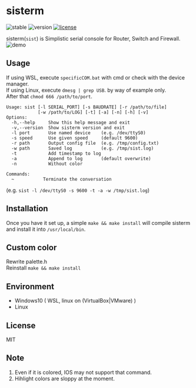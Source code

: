 # sisterm
![stable](https://img.shields.io/badge/build-passing-success.svg)
![version](https://img.shields.io/badge/version-1.2.6-success.svg)
[![license](https://img.shields.io/badge/license-MIT-blue.svg?style=flat)](LICENSE)
  
sisterm(`sist`) is Simplistic serial console for Router, Switch and Firewall.  
![demo](https://user-images.githubusercontent.com/29778890/52197792-2c084d80-28a4-11e9-8674-7e6cc652d955.gif)


## Usage
If using WSL, execute `specificCOM.bat` with cmd or check with the device manager.  
If using Linux, execute `dmesg | grep USB`. by way of example only.  
After that `chmod 666 /path/to/port`.  
```
Usage: sist [-l SERIAL_PORT] [-s BAUDRATE] [-r /path/to/file]
            [-w /path/to/LOG] [-t] [-a] [-n] [-h] [-v]
Options:
  -h,--help     Show this help message and exit
  -v,--version  Show sisterm version and exit
  -l port       Use named device    (e.g. /dev/ttyS0)
  -s speed      Use given speed     (default 9600)
  -r path       Output config file  (e.g. /tmp/config.txt)
  -w path       Saved log           (e.g. /tmp/sist.log)
  -t            Add timestamp to log
  -a            Append to log       (default overwrite)
  -n            Without color

Commands:
  ~           Terminate the conversation
```
(e.g. `sist -l /dev/ttyS0 -s 9600 -t -a -w /tmp/sist.log`)  


## Installation
Once you have it set up, a simple `make && make install` will compile sisterm and install it into `/usr/local/bin`.  


## Custom color
Rewrite palette.h  
Reinstall `make && make install`


## Environment
* Windows10 ( WSL, linux on (VirtualBox|VMware) )  
* Linux


## License
MIT


## Note
1. Even if it is colored, IOS may not support that command.  
2. Hihlight colors are sloppy at the moment.  
